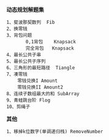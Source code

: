 **动态规划解题集**
    
    1、斐波那契数列  Fib
    2、换零钱
    3、背包问题
           0,1背包    Knapsack
           完全背包   Knapsack
    4、最长公共子串
    5、最长公共子序列
    6、三角形的最短路径  Tiangle
    7、凑零钱   
        零钱兑换I Amount
        零钱兑换II Amount2
    8、连续子数组最大的和 SubArray
    9、青蛙跳台阶 Flog
    10、剪绳子  
    
    
    
**其他**
    
    1、移掉k位数字(单调递归栈) RemoveNumber    
    
